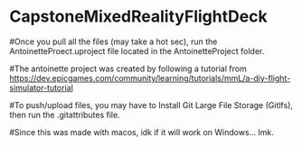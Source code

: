 # CapstoneMixedRealityFlightDeck
 
#Once you pull all the files (may take a hot sec), run the AntoinetteProect.uproject file located in the AntoinetteProject folder.

#The antoinette project was created by following a tutorial from https://dev.epicgames.com/community/learning/tutorials/mmL/a-diy-flight-simulator-tutorial

#To push/upload files, you may have to Install Git Large File Storage (Gitlfs), then run the .gitattributes file. 

#Since this was made with macos, idk if it will work on Windows... lmk. 

